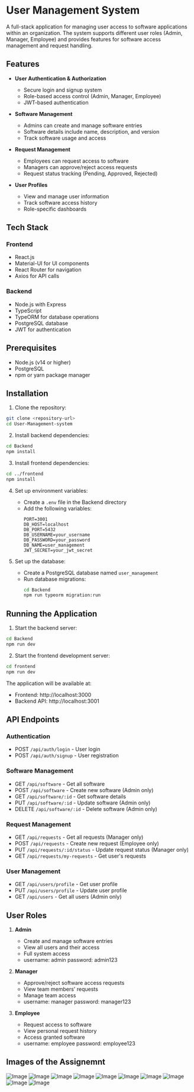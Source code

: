 # User Management System

A full-stack application for managing user access to software applications within an organization. The system supports different user roles (Admin, Manager, Employee) and provides features for software access management and request handling.

## Features

- **User Authentication & Authorization**
  - Secure login and signup system
  - Role-based access control (Admin, Manager, Employee)
  - JWT-based authentication

- **Software Management**
  - Admins can create and manage software entries
  - Software details include name, description, and version
  - Track software usage and access

- **Request Management**
  - Employees can request access to software
  - Managers can approve/reject access requests
  - Request status tracking (Pending, Approved, Rejected)

- **User Profiles**
  - View and manage user information
  - Track software access history
  - Role-specific dashboards

## Tech Stack

### Frontend
- React.js
- Material-UI for UI components
- React Router for navigation
- Axios for API calls

### Backend
- Node.js with Express
- TypeScript
- TypeORM for database operations
- PostgreSQL database
- JWT for authentication

## Prerequisites

- Node.js (v14 or higher)
- PostgreSQL
- npm or yarn package manager

## Installation

1. Clone the repository:
```bash
git clone <repository-url>
cd User-Management-system
```

2. Install backend dependencies:
```bash
cd Backend
npm install
```

3. Install frontend dependencies:
```bash
cd ../frontend
npm install
```

4. Set up environment variables:
   - Create a `.env` file in the Backend directory
   - Add the following variables:
     ```
     PORT=3001
     DB_HOST=localhost
     DB_PORT=5432
     DB_USERNAME=your_username
     DB_PASSWORD=your_password
     DB_NAME=user_management
     JWT_SECRET=your_jwt_secret
     ```

5. Set up the database:
   - Create a PostgreSQL database named `user_management`
   - Run database migrations:
     ```bash
     cd Backend
     npm run typeorm migration:run
     ```

## Running the Application

1. Start the backend server:
```bash
cd Backend
npm run dev
```

2. Start the frontend development server:
```bash
cd frontend
npm run dev
```

The application will be available at:
- Frontend: http://localhost:3000
- Backend API: http://localhost:3001

## API Endpoints

### Authentication
- POST `/api/auth/login` - User login
- POST `/api/auth/signup` - User registration

### Software Management
- GET `/api/software` - Get all software
- POST `/api/software` - Create new software (Admin only)
- GET `/api/software/:id` - Get software details
- PUT `/api/software/:id` - Update software (Admin only)
- DELETE `/api/software/:id` - Delete software (Admin only)

### Request Management
- GET `/api/requests` - Get all requests (Manager only)
- POST `/api/requests` - Create new request (Employee only)
- PUT `/api/requests/:id/status` - Update request status (Manager only)
- GET `/api/requests/my-requests` - Get user's requests

### User Management
- GET `/api/users/profile` - Get user profile
- PUT `/api/users/profile` - Update user profile
- GET `/api/users` - Get all users (Admin only)

## User Roles

1. **Admin**
   - Create and manage software entries
   - View all users and their access
   - Full system access
   - username: admin password: admin123

2. **Manager**
   - Approve/reject software access requests
   - View team members' requests
   - Manage team access
   - username: manager password: manager123

3. **Employee**
   - Request access to software
   - View personal request history
   - Access granted software
   - username: employee password: employee123

## Images of the Assignemnt 


![Image](https://github.com/user-attachments/assets/f36583f5-5adc-4710-9213-abe637afe84e)
![Image](https://github.com/user-attachments/assets/5c3f5c6c-6cb5-43f1-97bf-432e3eb1038f)
![Image](https://github.com/user-attachments/assets/3d5cad56-7b6d-48ec-a561-d7c36ec3e47f)
![Image](https://github.com/user-attachments/assets/aea7106b-ffb5-484f-848a-1f2cde32e35a)
![Image](https://github.com/user-attachments/assets/f651b15f-142c-4fd2-8fae-cd1fb4bca41c)
![Image](https://github.com/user-attachments/assets/f5856161-87c0-4dd8-8587-bbc57ffbc53b)
![Image](https://github.com/user-attachments/assets/e562654a-7e13-4cff-b041-132f29f49b1d)
![Image](https://github.com/user-attachments/assets/345d6eae-7f5b-4545-ae40-b8c872b36675)
![Image](https://github.com/user-attachments/assets/343df292-ab35-4903-b9f8-4501d83efa6b)
![Image](https://github.com/user-attachments/assets/0244e4c4-0add-4237-9857-d9ab7fc92025)
